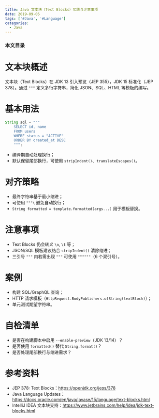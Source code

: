 ```yaml
---
title: Java 文本块（Text Blocks）实践与注意事项
date: 2019-09-05
tags: ['#Java', '#Language']
categories:
  - Java
---
```


### 本文目录
<!-- toc -->

# 文本块概述
文本块（Text Blocks）在 JDK 13 引入预览（JEP 355），JDK 15 标准化（JEP 378）。通过 `"""` 定义多行字符串，简化 JSON、SQL、HTML 等模板的编写。

# 基本用法
```java
String sql = """
    SELECT id, name
    FROM users
    WHERE status = "ACTIVE"
    ORDER BY created_at DESC
    """;
```
- 编译期自动处理换行；
- 默认保留尾部换行，可使用 `stripIndent()`、`translateEscapes()`。

# 对齐策略
- 最终字符串基于最小缩进；
- 可使用 `"""\` 避免自动换行；
- `String formatted = template.formatted(args...)` 用于模板替换。

# 注意事项
- Text Blocks 仍会转义 `\n`, `\t` 等；
- JSON/SQL 模板建议结合 `stripIndent()` 清除缩进；
- 三引号 `"""` 内若需出现 `"""` 可使用 `""""""`（6 个双引号）。

# 案例
- 构建 SQL/GraphQL 查询；
- HTTP 请求模板（`HttpRequest.BodyPublishers.ofString(textBlock)`）；
- 单元测试期望字符串。

# 自检清单
- 是否在构建脚本中启用 `--enable-preview`（JDK 13/14）？
- 是否使用 `formatted()` 替代 `String.format()`？
- 是否处理尾部换行与缩进需求？

# 参考资料
- JEP 378: Text Blocks：https://openjdk.org/jeps/378
- Java Language Updates：https://docs.oracle.com/en/java/javase/15/language/text-blocks.html
- IntelliJ IDEA 文本块支持：https://www.jetbrains.com/help/idea/jdk-text-blocks.html

